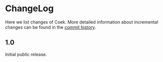 # ChangeLog

Here we list changes of Coek.  More detailed information about incremental changes can be found in the
[commit history](https://github.com/sandialabs/coek/commits).

## 1.0

Initial public release.
